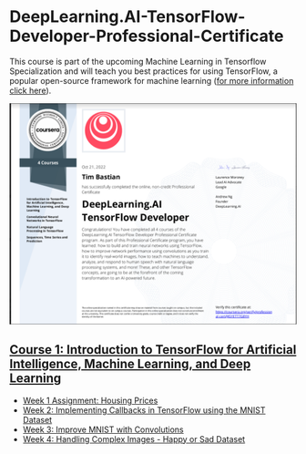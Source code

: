 # DeepLearning.AI-TensorFlow-Developer-Professional-Certificate

This course is part of the upcoming Machine Learning in Tensorflow Specialization and will teach you best practices for using TensorFlow, a popular open-source framework for machine learning ([for more information click here](https://www.coursera.org/learn/introduction-tensorflow?specialization=tensorflow-in-practice)).

<img src="img/certificate.PNG?raw=true" width="700"/> 

## [Course 1: Introduction to TensorFlow for Artificial Intelligence, Machine Learning, and Deep Learning](https://www.coursera.org/learn/introduction-tensorflow/home/week/1)
- [Week 1 Assignment: Housing Prices](https://github.com/TimBstn/DeepLearning.AI-TensorFlow-Developer-Professional-Certificate/blob/main/Course%201/C1W1_Assignment.ipynb)
- [Week 2: Implementing Callbacks in TensorFlow using the MNIST Dataset](https://github.com/TimBstn/DeepLearning.AI-TensorFlow-Developer-Professional-Certificate/blob/main/Course%201/C1W2_Assignment.ipynb)
- [Week 3: Improve MNIST with Convolutions](https://github.com/TimBstn/DeepLearning.AI-TensorFlow-Developer-Professional-Certificate/blob/main/Course%201/C1W3_Assignment.ipynb)
- [Week 4: Handling Complex Images - Happy or Sad Dataset](https://github.com/TimBstn/DeepLearning.AI-TensorFlow-Developer-Professional-Certificate/blob/main/Course%201/C1W4_Assignment.ipynb)
